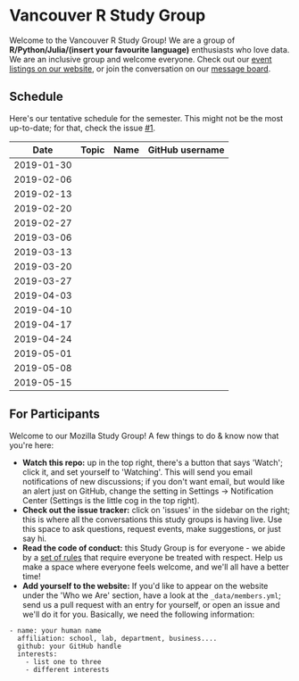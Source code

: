 Vancouver R Study Group
=======================

Welcome to the Vancouver R Study Group! We are a group of **R/Python/Julia/(insert your favourite language)** enthusiasts who love data. We are an inclusive group and welcome everyone. Check out our [event listings on our website](http://ubc-r-study-group.github.io/studyGroup/), or join the conversation on our [message board](https://github.com/ubc-r-study-group/studyGroup/issues).

## Schedule

Here's our tentative schedule for the semester. This might not be the most up-to-date; for that, check the issue [#1](/../../issues/1).


| Date        | Topic                                             | Name            | GitHub username   |
|-------------|---------------------------------------------------|-----------------|-------------------|
| 2019-01-30  |                                                   |                 |                   |
| 2019-02-06  |                                                   |                 |                   |
| 2019-02-13  |                                                   |                 |                   |
| 2019-02-20  |                                                   |                 |                   |
| 2019-02-27  |                                                   |                 |                   |
| 2019-03-06  |                                                   |                 |                   |
| 2019-03-13  |                                                   |                 |                   |
| 2019-03-20  |                                                   |                 |                   |
| 2019-03-27  |                                                   |                 |                   |
| 2019-04-03  |                                                   |                 |                   |
| 2019-04-10  |                                                   |                 |                   |
| 2019-04-17  |                                                   |                 |                   |
| 2019-04-24  |                                                   |                 |                   |
| 2019-05-01  |                                                   |                 |                   |
| 2019-05-08  |                                                   |                 |                   |
| 2019-05-15  |                                                   |                 |                   | 

## For Participants

Welcome to our Mozilla Study Group! A few things to do & know now that you're here:

 - **Watch this repo:** up in the top right, there's a button that says 'Watch'; click it, and set yourself to 'Watching'. This will send you email notifications of new discussions; if you don't want email, but would like an alert just on GitHub, change the setting in Settings -> Notification Center (Settings is the little cog in the top right).
 - **Check out the issue tracker:** click on 'issues' in the sidebar on the right; this is where all the conversations this study groups is having live. Use this space to ask questions, request events, make suggestions, or just say hi.
 - **Read the code of conduct:** this Study Group is for everyone - we abide by a [set of rules](https://www.mozillascience.org/code-of-conduct/) that require everyone be treated with respect. Help us make a space where everyone feels welcome, and we'll all have a better time!
 - **Add yourself to the website:** If you'd like to appear on the website under the 'Who we Are' section, have a look at the `_data/members.yml`; send us a pull request with an entry for yourself, or open an issue and we'll do it for you. Basically, we need the following information:


```
- name: your human name
  affiliation: school, lab, department, business....
  github: your GitHub handle
  interests:
    - list one to three
    - different interests
```
